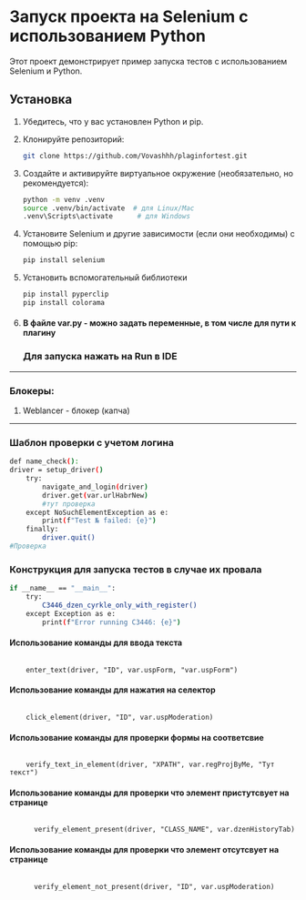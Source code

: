 # Запуск проекта на Selenium с использованием Python

Этот проект демонстрирует пример запуска тестов с использованием Selenium и Python.

## Установка

1. Убедитесь, что у вас установлен Python и pip.
2. Клонируйте репозиторий:

    ```sh
    git clone https://github.com/Vovashhh/plaginfortest.git
    ```

3. Создайте и активируйте виртуальное окружение (необязательно, но рекомендуется):

    ```sh
    python -m venv .venv
    source .venv/bin/activate  # для Linux/Mac
    .venv\Scripts\activate      # для Windows
    ```

4. Установите Selenium и другие зависимости (если они необходимы) с помощью pip:

    ```sh
    pip install selenium
    ``` 

5. Установить вспомогательный библиотеки
   ```sh
   pip install pyperclip
   pip install colorama
   ```

5. #### В файле var.py - можно задать переменные, в том числе для пути к плагину
   ### Для запуска нажать на Run в IDE 

___
### Блокеры:
1. Weblancer - блокер (капча)

---
### Шаблон проверки с учетом логина
```sh
def name_check():
driver = setup_driver()
    try:
        navigate_and_login(driver)
        driver.get(var.urlHabrNew)
        #тут проверка
    except NoSuchElementException as e:
        print(f"Test № failed: {e}")
    finally:
        driver.quit()
#Проверка 
```
### Конструкция для запуска тестов в случае их провала 

```sh 
if __name__ == "__main__":
    try:
        C3446_dzen_cyrkle_only_with_register()
    except Exception as e:
        print(f"Error running C3446: {e}")
```


#### Использование команды для ввода текста
<code>
    enter_text(driver, "ID", var.uspForm, "var.uspForm")
</code>

#### Использование команды для нажатия на селектор
<code>
    click_element(driver, "ID", var.uspModeration)
</code>

#### Использование команды для проверки формы на соответсвие
<code>
    verify_text_in_element(driver, "XPATH", var.regProjByMe, "Тут текст")
</code>

#### Использование команды для проверки что элемент пристутсвует на странице
<code>
      verify_element_present(driver, "CLASS_NAME", var.dzenHistoryTab)
</code>

#### Использование команды для проверки что элемент отсутсвует на странице
<code>
      verify_element_not_present(driver, "ID", var.uspModeration)
</code>